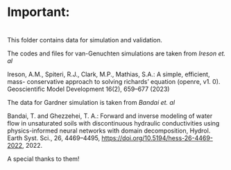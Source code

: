# **Important**:
# 
This folder contains data for simulation and validation.

The codes and files for van-Genuchten simulations are taken from *Ireson et. al*

Ireson, A.M., Spiteri, R.J., Clark, M.P., Mathias, S.A.: A simple, efficient, mass-
conservative approach to solving richards’ equation (openre, v1. 0). Geoscientific
Model Development 16(2), 659–677 (2023)


The data for Gardner simulation is taken from *Bandai et. al*

Bandai, T. and Ghezzehei, T. A.: Forward and inverse modeling of water flow in unsaturated soils with discontinuous hydraulic conductivities using physics-informed neural networks with domain decomposition, Hydrol. Earth Syst. Sci., 26, 4469–4495, https://doi.org/10.5194/hess-26-4469-2022, 2022. 



A special thanks to them!
